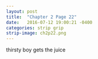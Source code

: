 ```yaml
---
layout: post
title:  "Chapter 2 Page 22"
date:   2016-07-12 19:00:21 -0400
categories: strip grip
strip-image: ch2p22.png
---
```

thirsty boy gets the juice 
